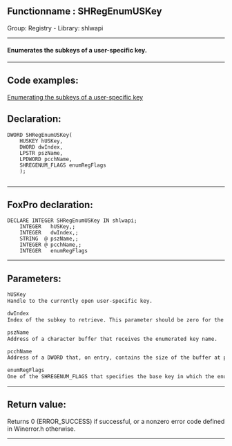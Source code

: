 <link rel="stylesheet" type="text/css" href="../../css/win32api.css">  
<link rel="stylesheet" href="https://cdnjs.cloudflare.com/ajax/libs/font-awesome/4.7.0/css/font-awesome.min.css">

## Functionname : SHRegEnumUSKey
Group: Registry - Library: shlwapi    
***  


#### Enumerates the subkeys of a user-specific key.
***  


## Code examples:
[Enumerating the subkeys of a user-specific key](../../samples/sample_129.md)  

## Declaration:
```foxpro  
DWORD SHRegEnumUSKey(
    HUSKEY hUSKey,
    DWORD dwIndex,
    LPSTR pszName,
    LPDWORD pcchName,
    SHREGENUM_FLAGS enumRegFlags
    );
  
```  
***  


## FoxPro declaration:
```foxpro  
DECLARE INTEGER SHRegEnumUSKey IN shlwapi;
   	INTEGER   hUSKey,;
   	INTEGER   dwIndex,;
   	STRING  @ pszName,;
   	INTEGER @ pcchName,;
   	INTEGER   enumRegFlags  
```  
***  


## Parameters:
```txt  
hUSKey
Handle to the currently open user-specific key.

dwIndex
Index of the subkey to retrieve. This parameter should be zero for the first call and incremented for subsequent calls.

pszName
Address of a character buffer that receives the enumerated key name.

pcchName
Address of a DWORD that, on entry, contains the size of the buffer at pszName. On exit, this contains the number of characters that were copied to pszName.

enumRegFlags
One of the SHREGENUM_FLAGS that specifies the base key in which the enumeration should take place.  
```  
***  


## Return value:
Returns 0 (ERROR_SUCCESS) if successful, or a nonzero error code defined in Winerror.h otherwise.  
***  

